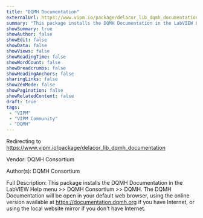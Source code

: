 ```yaml
---
title: "DQMH Documentation"
externalUrl: https://www.vipm.io/package/delacor_lib_dqmh_documentation
summary: "This package installs the DQMH Documentation in the LabVIEW Help menu >> DQMH Consortium >> DQMH."
showSummary: true
showAuthor: false
showEdit: false
showData: false
showViews: false
showReadingTime: false
showWordCount: false
showBreadcrumbs: false
showHeadingAnchors: false
sharingLinks: false
showZenMode: false
showPagination: false
showRelatedContent: false
draft: true
tags:
 - "VIPM"
 - "VIPM Community"
 - "DQMH"
---
```


Redirecting to https://www.vipm.io/package/delacor_lib_dqmh_documentation

Vendor: DQMH Consortium

Author(s): DQMH Consortium
 
Full Description:
This package installs the DQMH Documentation in the LabVIEW Help menu >> DQMH Consortium >> DQMH.
The DQMH Documentation will be open in your default web browser, using the online version available at https://documentation.dqmh.org if you have Internet, or using the local website mirror if you don't have Internet.